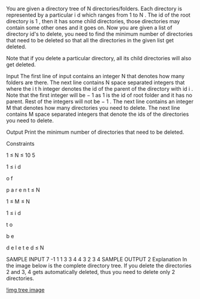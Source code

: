 You are given a directory tree of 
N
 directories/folders. Each directory is represented by a particular 
i
d
 which ranges from 
1
 to 
N
. The id of the root directory is 
1
, then it has some child directories, those directories may contain some other ones and it goes on. Now you are given a list of directory id's to delete, you need to find the minimum number of directories that need to be deleted so that all the directories in the given list get deleted. 

Note that if you delete a particular directory, all its child directories will also get deleted.

Input
The first line of input contains an integer 
N
 that denotes how many folders are there.
The next line contains 
N
 space separated integers that where the 
i
t
h
 integer denotes the id of the parent of the directory with id 
i
 . Note that the first integer will be 
−
1
 as 
1
 is the id of root folder and it has no parent. Rest of the integers will not be 
−
1
 .
The next line contains an integer 
M
 that denotes how many directories you need to delete.
The next line contains 
M
 space separated integers that denote the ids of the directories you need to delete.

Output
Print the minimum number of directories that need to be deleted.

Constraints

1
≤
N
≤
10
5


1
≤
i
d
 
o
f
 
p
a
r
e
n
t
≤
N


1
≤
M
≤
N


1
≤
i
d
 
t
o
 
b
e
 
d
e
l
e
t
e
d
≤
N

SAMPLE INPUT 
7
-1 1 1 3 3 4 4
3
2 3 4
SAMPLE OUTPUT 
2
Explanation
In the image below is the complete directory tree. If you delete the directories 2 and 3, 4 gets automatically deleted, thus you need to delete only 2 directories. 

[!img tree image](https://he-s3.s3.amazonaws.com/media/uploads/895b3e7b-5947-46f7-a016-ddfc6f0a447f.png)